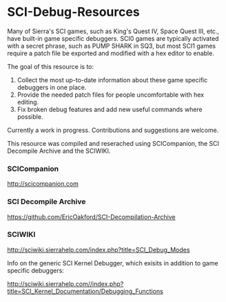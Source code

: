 # SCI-Debug-Resources

Many of Sierra's SCI games, such as King's Quest IV, Space Quest III, etc., have built-in game specific debuggers. SCI0 games are typically activated with a secret phrase, such as PUMP SHARK in SQ3, but most SCI1 games require a patch file be exported and modified with a hex editor to enable. 

The goal of this resource is to:

1. Collect the most up-to-date information about these game specific debuggers in one place.
2. Provide the needed patch files for people uncomfortable with hex editing.
3. Fix broken debug features and add new useful commands where possible.

Currently a work in progress. Contributions and suggestions are welcome.

This resource was compiled and reserached using SCICompanion, the SCI Decompile Archive and the SCIWIKI.

### SCICompanion

http://scicompanion.com

### SCI Decompile Archive

https://github.com/EricOakford/SCI-Decompilation-Archive

### SCIWIKI

http://sciwiki.sierrahelp.com/index.php?title=SCI_Debug_Modes

Info on the generic SCI Kernel Debugger, which exisits in addition to game specific debuggers:

http://sciwiki.sierrahelp.com//index.php?title=SCI_Kernel_Documentation/Debugging_Functions